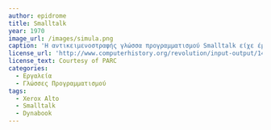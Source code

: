 ```yaml
---
author: epidrome
title: Smalltalk
year: 1970
image_url: /images/simula.png
caption: 'Η αντικειμενοστραφής γλώσσα προγραμματισμού Smalltalk είχε έμφαση σε οντότητες υψηλού επιπέδου και στην διάδραση με τον χρήστη και έτσι διευκόλυνε την κατασκευή και τις δοκιμές του λογισμικού που τελικά οδήγησε στους πρώτους επιτυχημένους εμπορικά επιτραπέζιους υπολογιστές. Όλα τα αντικείμενα του συστήματος είναι προσβάσιμα με την λειτουργία του *class browser* η οποία επιτρέπει την άμεση μετατροπή του αντίστοιχου κώδικα, ενώ δεν υπάρχει η έννοια του αρχείου ή της εφαρμογής.'
license_url: 'http://www.computerhistory.org/revolution/input-output/14/347/1859'
license_text: Courtesy of PARC
categories:
  - Εργαλεία 
  - Γλώσσες Προγραμματισμού 
tags:
  - Xerox Alto
  - Smalltalk
  - Dynabook
---
```

